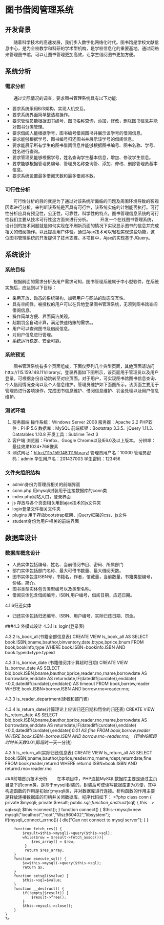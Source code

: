 # 图书借阅管理系统	 

## 开发背景

&#160; &#160; &#160; &#160;随着科学技术的高速发展，我们步入数字化网络化时代。图书馆是学校文献信息中心，是为全校教学和科研的学术型机构，是学校信息化的重要基地。通过网络来管理图书馆，可以让图书管理更加高效，让学生借阅图书更加方便。
## 系统分析

### 需求分析

&#160; &#160; &#160; &#160;通过实际情况的调查，要求图书管理系统具有以下功能:
+ 要求系统采用B/S架构，实现人机交互。
+ 要求系统界面简单整洁易操作。
+ 要求管理员能根据图书编号、图书名称查询，添加，修改，删除图书信息并能对图书分类管理。
+ 要求借阅人能根据学号，图书编号借阅图书并展示该学号的借阅信息。
+ 要求能够根据学号、图书编号归还图书并展示该学号的借阅信息。
+ 要求能展示所有学生的图书借阅信息并能够根据图书编号、图书名称、学号、姓名进行查询。
+ 要求管理员能够根据学号，姓名查询学生基本信息，增加、修改学生信息。
+ 要求能够根据管理员编号、管理员名称查询管、添加、修改、删除管理员基本信息。
+ 要求系统设置最多借阅天数和最多借阅本数。

### 可行性分析

&#160; &#160; &#160; &#160;可行性分析的目的就是为了通过对该系统所面临的问题及周围环境导致的客观因素进行分析，来判断该系统是否具有可行性，该系统实施的计划能否执行。可行性分析应具有预见性，公正性，可靠性，科学性的特点。图书管理信息系统的可行性我们主要从技术可行性这方面来进行分析。
&#160; &#160; &#160; &#160;开发一个在线图书管理系统，设计到的技术问题就是如何实现在不刷新页面的情况下实现显示图书的信息并完成相关的借阅操作。以此提高用户体验。通过Ajax技术可以轻松实现这些功能，这位图书管理系统的开发提供了技术支撑。本项目中，Ajax的实现基于JQuery。
## 系统设计
### 系统目标
&#160; &#160; &#160; &#160;根据前面的需求分析及用户需求可知，图书管理系统属于中小型软件，在系统实施后，应达到以下目标：
+ 采用开放、动态的系统架构，加强用户与网站的动态交互性。
+ 具有空间性。被授权的用户可以在异地登录图书管理系统，无须到图书馆查阅借阅信息。
+ 操作简单方便、界面简洁美观。
+ 超期罚金自动计算，满足快速结账的需求。。
+ 用户可以查询图书及借阅信息。
+ 对用户信息进行管理。
+ 系统运行稳定、安全可靠。

### 系统预览
&#160; &#160; &#160; &#160;图书管理系统有多个页面组成，下面仅罗列几个典型页面，其他页面请访问http://115.159.148.111/library/。登录界面如下图所示，该页面用于管理员以及用户登录。可根据身份自动跳转至对应页面。对于用户，可实现图书馆图书信息查询、个人借阅情况查询以及个人信息维护。管理员维护如下面图所示，该页面主要用于管理员进行各项操作，完成图书信息维护、借阅信息维护、罚金处理以及用户信息维护。

### 测试环境
1. 服务器端
	操作系统：Windows Server 2008
	服务器：Apache 2.2
	PHP软件：PHP 5.6
	数据库：MySQL
	前端框架：Bootstrap 3.3.5、jQuery 1.11.3、Datatables 1.10.8
	开发工具：Sublime Text 3
2. 客户端
	浏览器：Firefox、Google Chrome以及IE6.0及以上版本。
	分辨率：最佳效果1024*768像素
3. 测试网址：http://115.159.148.111/library/
			管理员用户名：10000
			管理员密码：admin
		学生用户名：201437003
		学生密码：123456
### 文件夹组织结构
 
+ admin身份为管理员相关的前端界面
+ conn.php 用mysqli封装用于连接数据库的conn类
+ index.php网站入口，登录界面
+ js 存放与各个页面相关用到ajax技术的js文件夹
+ login登录文件相关文件夹
+ plugins 用于存放bootstrap框架、jQuery框架的css、js文件
+ student身份为用户相关的前端界面

## 数据库设计
### 数据库概念设计

+ 人员实体包括编号、姓名、当前借阅书目、密码、所属部门
+ 部门实体包括部门名称、最大可借书数量、最大借阅天数。
+ 图书实体包含ISBN号，书籍名，作者，馆藏量，当前数量，书籍类型编号，价格，简介。 
+ 图书类型实体包含类型编号以及类型名称。
+ 借阅实体包含借阅编号，ISBN,用户编号，借阅日期，应还日期。
 
4.1.6归还实体
+ 归还实体包括归还编号、ISBN、用户编号、实际归还日期、罚金。
 
###4.3 外模式设计
4.3.1 ls_login(登录表)
 
4.3.2 ls_book_all(书籍全部信息表)
	CREATE VIEW ls_book_all AS
	SELECT book.ISBN,bname,bauthor,binventory,date,btype,bprice,bnum FROM book,bookinfo,type WHERE book.ISBN=bookinfo.ISBN AND book.typeid=type.typeid
 
4.3.3 ls_borrow_date (书籍借阅并计算超时日期)
	CREATE VIEW ls_borrow_date AS
	SELECT bid,book.ISBN,bname,bauthor,bprice,reader.rno,rname,borrowdate AS borrowdate,enddate AS returndate,IF(datediff(curdate(),enddate)<0,0,datediff(curdate(),enddate)) AS timeout FROM book,borrow,reader WHERE book.ISBN=borrow.ISBN AND borrow.rno=reader.rno;
 
4.3.3 ls_reader_department(读者和部门表)
 
4.3.4 ls_return_date(计算理论上应该归还日期和罚金的归还表)
	CREATE VIEW ls_return_date AS
	SELECT bid,book.ISBN,bname,bauthor,bprice,reader.rno,rname,borrowdate AS borrowdate,enddate AS returndate,IF(datediff(curdate(),enddate)<0,0,datediff(curdate(),enddate))*0.01 AS fine FROM book,borrow,reader WHERE book.ISBN=borrow.ISBN AND borrow.rno=reader.rno;
（罚金按照超时时长天数*0.01,即超时一天一分钱）
 
4.3.5 ls_return_all(实际归还信息表)
	CREATE VIEW ls_return_all AS
	SELECT book.ISBN,bname,bauthor,bprice,reader.rno,rname,rdept,returndate,fine FROM book,reader,returnd WHERE returnd.ISBN=book.ISBN AND returnd.rno=reader.rno
 
 
###前端首页技术分析
&#160; &#160; &#160; &#160;在本项目中，PHP连接MySQL数据库主要是通过主页目录下的conn类，是基于mysqli封装的。封装后可使读写数据库更为方便，其中构造函数的作用是初始化mysqli类，并对数据库进行连接。析构函数的作用主要是释放连接数据库的句柄并关闭数据库，程序代码如下：
	<?php
	class conn {
		private $mysqli;
		private $result;
		public $sql;
		function __construct($sql) {
			$this->sql=$sql;
			$this->connect();
		}
		function connect() {
			$this->mysqli=new mysqli("localhost","root","Wsz960402","libsystem");
			if(mysqli_connect_errno()) {
				die("Can not connect to mysql server");
			}
		}

		function fetch_res() {	
			$result=$this->mysqli->query($this->sql);
			while($row = $result->fetch_assoc()){
	            $res_array[] = $row;
	         }
	         return $res_array;
		}
		function execute_sql() {
			$x=$this->mysqli->query($this->sql);
			return $x;
		}
		function setsql($value) {
			$this->sql=$value;
		}
		function __destruct() {
			if(!empty($result)) {
				$result->free();
			}
			$this->mysqli->close();
		}
	}
	?>

